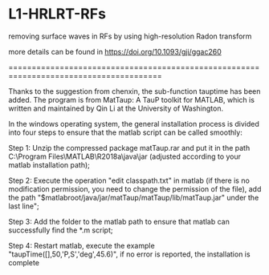# L1-HRLRT-RFs

removing surface waves in RFs by using high-resolution Radon transform

more details can be found in https://doi.org/10.1093/gji/ggac260

=======================================================================================

Thanks to the suggestion from chenxin, the sub-function tauptime has been added. The program is from MatTaup: A TauP toolkit for MATLAB, which is written and maintained by Qin Li at the University of Washington. 

In the windows operating system, the general installation process is divided into four steps to ensure that the matlab script can be called smoothly:

Step 1: Unzip the compressed package matTaup.rar and put it in the path C:\Program Files\MATLAB\R2018a\java\jar (adjusted according to your matlab installation path);

Step 2: Execute the operation "edit classpath.txt" in matlab (if there is no modification permission, you need to change the permission of the file), add the path
"$matlabroot/java/jar/matTaup/matTaup/lib/matTaup.jar" under the last line";

Step 3: Add the folder to the matlab path to ensure that matlab can successfully find the *.m script;

Step 4: Restart matlab, execute the example "taupTime([],50,'P,S','deg',45.6)", if no error is reported, the installation is complete
